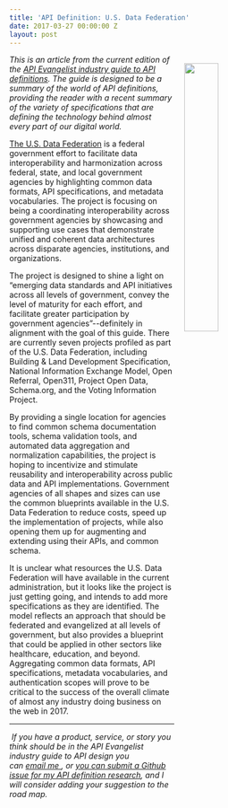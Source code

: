 ```yaml
---
title: 'API Definition: U.S. Data Federation'
date: 2017-03-27 00:00:00 Z
layout: post
---
```


<p><a href="http://definitions.apievangelist.com/guide/"><img style="padding: 15px;" src="http://kinlane-productions.s3.amazonaws.com/api_evangelist_site/blog/api_definitions_us_data_federation_screenshot.png" alt="" width="35%" align="right" /></a></p>
<p class="p1"><em>This is an article from the current edition of the&nbsp;<a href="http://definitions.apievangelist.com/guide/">API Evangelist industry guide to API definitions</a>. The guide is designed to be a summary of the world of API definitions, providing the reader with a recent summary of the variety of specifications that are defining the technology behind almost every part of our digital world.</em></p>
<p class="p1"><a href="https://federation.data.gov/">The U.S. Data Federation</a> is a federal government effort to facilitate data interoperability and harmonization across federal, state, and local government agencies by highlighting common data formats, API specifications, and metadata vocabularies. The project is focusing on being a coordinating interoperability across government agencies by showcasing and supporting use cases that demonstrate unified and coherent data architectures across disparate agencies, institutions, and organizations.</p>
<p class="p1">The project is designed to shine a light on &ldquo;emerging data standards and API initiatives across all levels of government, convey the level of maturity for each effort, and facilitate greater participation by government agencies&rdquo;--definitely in alignment with the goal of this guide. There are currently seven projects profiled as part of the U.S. Data Federation, including Building &amp; Land Development Specification, National Information Exchange Model, Open Referral, Open311, Project Open Data, Schema.org, and the Voting Information Project.</p>
<p class="p1">By providing a single location for agencies to find common schema documentation tools, schema validation tools, and automated data aggregation and normalization capabilities, the project is hoping to incentivize and stimulate reusability and interoperability across public data and API implementations. Government agencies of all shapes and sizes can use the common blueprints available in the U.S. Data Federation to reduce costs, speed up the implementation of projects, while also opening them up for augmenting and extending using their APIs, and common schema.</p>
<p class="p1">It is unclear what resources the U.S. Data Federation will have available in the current administration, but it looks like the project is just getting going, and intends to add more specifications as they are identified. The model reflects an approach that should be federated and evangelized at all levels of government, but also provides a blueprint that could be applied in other sectors like healthcare, education, and beyond. Aggregating common data formats, API specifications, metadata vocabularies, and authentication scopes will prove to be critical to the success of the overall climate of almost any industry doing business on the web in 2017.</p>
<hr />
<p>&nbsp;<em>If you have a product, service, or story you think should be in the API Evangelist industry guide to API design you can&nbsp;<a href="mailto: kin@apievangelist.com">email&nbsp;me&nbsp;</a>,&nbsp;or&nbsp;<a href="https://github.com/api-evangelist/definitions/issues">you can submit a Github issue for my API definition research</a>, and I will consider adding your suggestion to the road map.</em></p>